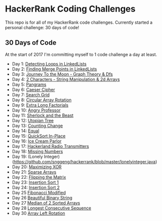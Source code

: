 # HackerRank Coding Challenges

This repo is for all of my HackerRank code challenges. Currently started a
personal challenge: 30 days of code!

## 30 Days of Code
At the start of 2017 I'm committing myself to 1 code challenge a day at least.

* Day 1: [Detecting Loops in
LinkedLists](https://github.com/snggeng/hackerrank/blob/master/hascycle.java)
* Day 2: [Finding Merge Points in
LinkedLists](https://github.com/snggeng/hackerrank/blob/master/findmergenode.java)
* Day 3: [Journey To the Moon - Graph Theory &
Dfs](https://github.com/snggeng/hackerrank/blob/master/journeytothemoon.java)
* Day 4: [2 Characters - String Manipulation & 2d
Arrays](https://github.com/snggeng/hackerrank/blob/master/twocharacters.java)
* Day 5:
[Pangrams](https://github.com/snggeng/hackerrank/blob/master/pangrams.java)
* Day 6: [Caeser
Cipher](https://github.com/snggeng/hackerrank/blob/master/caesercipher.java)
* Day 7: [Search
Grid](https://github.com/snggeng/hackerrank/blob/master/searchgrid.java)
* Day 8: [Circular Array
Rotation](https://github.com/snggeng/hackerrank/blob/master/circulararrayrotation.java)
* Day 9: [Extra Long
Factorials](https://github.com/snggeng/hackerrank/blob/master/extralongfactorials.java)
* Day 10: [Angry
Professor](https://github.com/snggeng/hackerrank/blob/master/angryprofessor.java)
* Day 11: [Sherlock and the
Beast](https://github.com/snggeng/hackerrank/blob/master/sherlockandthebeast.java)
* Day 12: [Utopian
Tree](https://github.com/snggeng/hackerrank/blob/master/utopiantree.java)
* Day 13: [Counting
Change](https://github.com/snggeng/hackerrank/blob/master/countchange.java)
* Day 14:
[Equal](https://github.com/snggeng/hackerrank/blob/master/equal.java)
* Day 15: [QuickSort
In-Place](https://github.com/snggeng/hackerrank/blob/master/quicksort3.java)
* Day 16: [Ice Cream
Parlor](https://github.com/snggeng/hackerrank/blob/master/icecreamparlor.java)
* Day 17:  [Hackerland Radio
Transmitters](https://github.com/snggeng/hackerrank/blob/master/hackerlandradiotransmitters.java)
* Day 18: [Missing
Numbers](https://github.com/snggeng/hackerrank/blob/master/missingnumbers.java)
* Day 19: (Lonely
Integer)(https://github.com/snggeng/hackerrank/blob/master/lonelyinteger.java)
* Day 20: [Maximizing
XOR](https://github.com/snggeng/hackerrank/blob/master/maximisingxor.java)
* Day 21: [Sparse
Arrays](https://github.com/snggeng/hackerrank/blob/master/sparsearrays.java)
* Day 22: [Flipping the
Matrix](https://github.com/snggeng/hackerrank/blob/master/flippingmatrix.java)
* Day 23: [Insertion Sort
1](https://github.com/snggeng/hackerrank/blob/master/insertionsort1.java)
* Day 24: [Insertion Sort
2](https://github.com/snggeng/hackerrank/blob/master/insertionsort2.java)
* Day 25 [Fibonacci
Modified](https://github.com/snggeng/hackerrank/blob/master/fibonacci-modified.java)
* Day 26 [Beautiful Binary
String](https://github.com/snggeng/hackerrank/blob/master/beautiful-binary-string.java)
* Day 27 [Median of 2 Sorted
Arrays](https://github.com/snggeng/hackerrank/blob/master/median-of-two-sorted-arrays.java)
* Day 28 [Longest Consecutive
Sequence](https://github.com/snggeng/hackerrank/blob/master/longest-consecutive-sequence.java)
* Day 30 [Array Left
Rotation](https://github.com/snggeng/hackerrank/blob/master/array-left-rotation.java)
